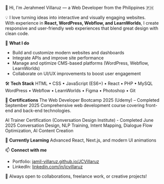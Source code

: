 👋 Hi, I'm Jerahmeel Villaruz — a Web Developer from the Philippines 🇵🇭

💡 I love turning ideas into interactive and visually engaging websites.  
With experience in **React, WordPress, Webflow, and LearnWorlds**, I create responsive and user-friendly web experiences that blend great design with clean code.

🚀 **What I do**
- Build and customize modern websites and dashboards  
- Integrate APIs and improve site performance  
- Manage and optimize CMS-based platforms (WordPress, Webflow, LearnWorlds)  
- Collaborate on UI/UX improvements to boost user engagement  

🛠 **Tech Stack**
HTML • CSS • JavaScript (ES6+) • React • PHP • MySQL  
WordPress • Webflow • LearnWorlds • Figma • Photoshop • Git

📜 **Certifications**
The Web Developer Bootcamp 2025 (Udemy) – Completed September 2025
Comprehensive web development course covering front-end and back-end technologies.

AI Trainer Certification (Conversation Design Institute) - Completed June 2025
Conversation Design, NLP Training, Intent Mapping, Dialogue Flow Optimization, AI Content Creation

🌱 **Currently Learning**
Advanced React, Next.js, and modern UI animations  

📫 **Connect with me**
- Portfolio: [jamil-villaruz.github.io/JCVillaruz](https://jamil-villaruz.github.io/JCVillaruz/)  
- LinkedIn: [linkedin.com/in/jcvillaruz](https://www.linkedin.com/in/jcvillaruz/)  

💬 Always open to collaborations, freelance work, or creative projects!
